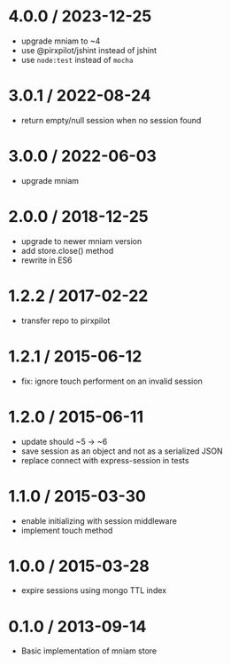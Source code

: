 
4.0.0 / 2023-12-25
==================

 * upgrade mniam to ~4
 * use @pirxpilot/jshint instead of jshint
 * use `node:test` instead of `mocha`

3.0.1 / 2022-08-24
==================

 * return empty/null session when no session found

3.0.0 / 2022-06-03
==================

 * upgrade mniam

2.0.0 / 2018-12-25
==================

 * upgrade to newer mniam version
 * add store.close() method
 * rewrite in ES6

1.2.2 / 2017-02-22
==================

 * transfer repo to pirxpilot

1.2.1 / 2015-06-12
==================

 * fix: ignore touch performent on an invalid session

1.2.0 / 2015-06-11
==================

 * update should ~5 -> ~6
 * save session as an object and not as a serialized JSON
 * replace connect with express-session in tests

1.1.0 / 2015-03-30
==================

 * enable initializing with session middleware
 * implement touch method

1.0.0 / 2015-03-28
==================

 * expire sessions using mongo TTL index

0.1.0 / 2013-09-14 
==================

 * Basic implementation of mniam store
